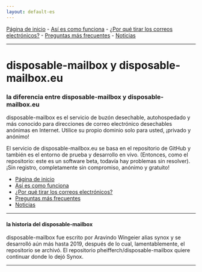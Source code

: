 ```yaml
---
layout: default-es
---
```

[Página de inicio](https://gh.disposable-mailbox.eu/es/) - [Así es como funciona](https://gh.disposable-mailbox.eu/es/about.html) - [¿Por qué tirar los correos electrónicos?](https://gh.disposable-mailbox.eu/es/why.html) - [Preguntas más frecuentes](https://gh.disposable-mailbox.eu/es/FAQ.html) - [Noticias](https://gh.disposable-mailbox.eu/es/news.html) 

---

# disposable-mailbox y disposable-mailbox.eu

### la diferencia entre disposable-mailbox y disposable-mailbox.eu
disposable-mailbox es el servicio de buzón desechable, autohospedado y más conocido para direcciones de correo electrónico desechables anónimas en Internet.
Utilice su propio dominio solo para usted, ¡privado y anónimo!

El servicio de disposable-mailbox.eu se basa en el repositorio de GitHub y también es el entorno de prueba y desarrollo en vivo.
(Entonces, como el repositorio: este es un software beta, todavía hay problemas sin resolver).
¡Sin registro, completamente sin compromiso, anónimo y gratuito!

- [Página de inicio](https://gh.disposable-mailbox.eu/es/) 
- [Así es como funciona](https://gh.disposable-mailbox.eu/es/about.html) 
- [¿Por qué tirar los correos electrónicos?](https://gh.disposable-mailbox.eu/es/why.html) 
- [Preguntas más frecuentes](https://gh.disposable-mailbox.eu/es/FAQ.html) 
- [Noticias](https://gh.disposable-mailbox.eu/es/news.html) 


---

#### la historia del disposable-mailbox
disposable-mailbox fue escrito por Aravindo Wingeier alias synox y se desarrolló aún más hasta 2019, después de lo cual, lamentablemente, el repositorio se archivó.
El repositorio pheifferch/disposable-mailbox quiere continuar donde lo dejó Synox.

---
